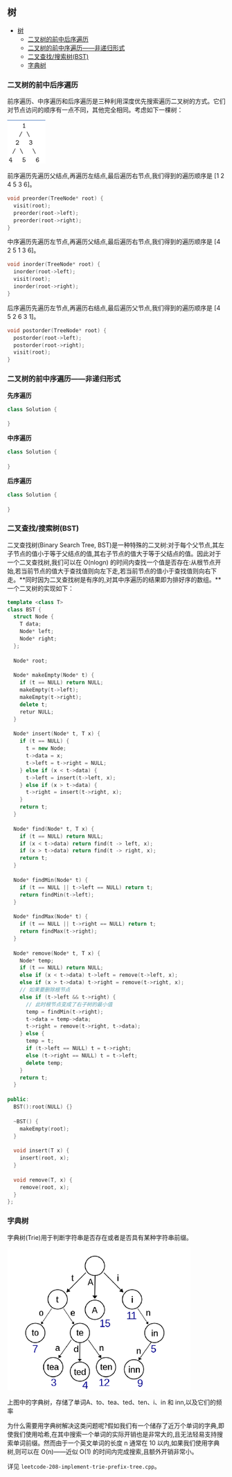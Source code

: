 ## 树

<!-- TOC -->

- [树](#树)
  - [二叉树的前中后序遍历](#二叉树的前中后序遍历)
  - [二叉树的前中序遍历——非递归形式](#二叉树的前中序遍历非递归形式)
  - [二叉查找/搜索树(BST)](#二叉查找搜索树bst)
  - [字典树](#字典树)

<!-- /TOC -->

### 二叉树的前中后序遍历

前序遍历、中序遍历和后序遍历是三种利用深度优先搜索遍历二叉树的方式。它们对节点访问的顺序有一点不同，其他完全相同。考虑如下一棵树：

![](../figs/前中后序遍历.png)

前序遍历先遍历父结点,再遍历左结点,最后遍历右节点,我们得到的遍历顺序是 \[1 2 4 5 3 6\]。

```c++
void preorder(TreeNode* root) {
  visit(root);
  preorder(root->left);
  preorder(root->right);
}
```

中序遍历先遍历左节点,再遍历父结点,最后遍历右节点,我们得到的遍历顺序是 \[4 2 5 1 3 6\]。

```c++
void inorder(TreeNode* root) {
  inorder(root->left);
  visit(root);
  inorder(root->right);
}
```

后序遍历先遍历左节点,再遍历右结点,最后遍历父节点,我们得到的遍历顺序是 \[4 5 2 6 3 1\]。

```c++
void postorder(TreeNode* root) {
  postorder(root->left);
  postorder(root->right);
  visit(root);
}
```

### 二叉树的前中序遍历——非递归形式

**先序遍历**

```c++
class Solution {

}
```

**中序遍历**

```c++
class Solution {

}
```

**后序遍历**

```c++
class Solution {

}
```

### 二叉查找/搜索树(BST)

二叉查找树(Binary Search Tree, BST)是一种特殊的二叉树:对于每个父节点,其左子节点的值小于等于父结点的值,其右子节点的值大于等于父结点的值。因此对于一个二叉查找树,我们可以在 O(nlogn) 的时间内查找一个值是否存在:从根节点开始,若当前节点的值大于查找值则向左下走,若当前节点的值小于查找值则向右下走。**同时因为二叉查找树是有序的,对其中序遍历的结果即为排好序的数组。**一个二叉树的实现如下：

```c++
template <class T>
class BST {
  struct Node {
    T data;
    Node* left;
    Node* right;
  };

  Node* root;

  Node* makeEmpty(Node* t) {
    if (t == NULL) return NULL;
    makeEmpty(t->left);
    makeEmpty(t->right);
    delete t;
    retur NULL;
  }

  Node* insert(Node* t, T x) {
    if (t == NULL) {
      t = new Node;
      t->data = x;
      t->left = t->right = NULL;
    } else if (x < t->data) {
      t->left = insert(t->left, x);
    } else if (x > t->data) {
      t->right = insert(t->right, x);
    }
    return t;
  }

  Node* find(Node* t, T x) {
    if (t == NULL) return NULL;
    if (x < t->data) return find(t -> left, x);
    if (x > t->data) return find(t -> right, x);
    return t;
  }

  Node* findMin(Node* t) {
    if (t == NULL || t->left == NULL) return t;
    return findMin(t->left);
  }

  Node* findMax(Node* t) {
    if (t == NULL || t->right == NULL) return t;
    return findMax(t->right);
  }

  Node* remove(Node* t, T x) {
    Node* temp;
    if (t == NULL) return NULL;
    else if (x < t->data) t->left = remove(t->left, x);
    else if (x > t->data) t->right = remove(t->right, x);
    // 如果要删除根节点
    else if (t->left && t->right) {
      // 此时根节点变成了右子树的最小值 
      temp = findMin(t->right);
      t->data = temp->data;
      t->right = remove(t->right, t->data);
    } else {
      temp = t;
      if (t->left == NULL) t = t->right;
      else (t->right == NULL) t = t->left;
      delete temp;
    }
    return t;
  }

public:
  BST():root(NULL) {}

  ~BST() {
    makeEmpty(root);
  }

  void insert(T x) {
    insert(root, x);
  }

  void remove(T, x) {
    remove(root, x);
  }
};
```

### 字典树

字典树(Trie)用于判断字符串是否存在或者是否具有某种字符串前缀。

![字典树](../figs/trie.png)

上图中的字典树，存储了单词A、to、tea、ted、ten、i、in 和 inn,以及它们的频率

为什么需要用字典树解决这类问题呢?假如我们有一个储存了近万个单词的字典,即使我们使用哈希,在其中搜索一个单词的实际开销也是非常大的,且无法轻易支持搜索单词前缀。然而由于一个英文单词的长度 n 通常在 10 以内,如果我们使用字典树,则可以在 O(n)——近似 O(1) 的时间内完成搜索,且额外开销非常小。

详见 `leetcode-208-implement-trie-prefix-tree.cpp`。


